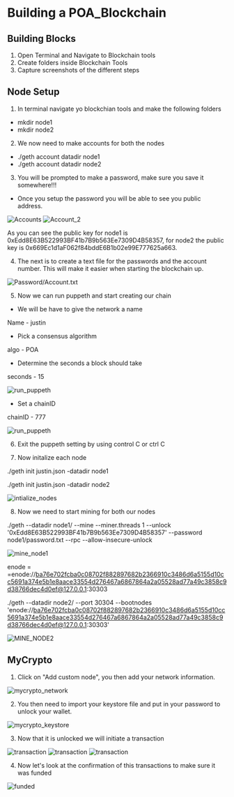 # Building a POA_Blockchain 
## Building Blocks
1) Open Terminal and Navigate to Blockchain tools
2) Create folders inside Blockchain Tools
3) Capture screenshots of the different steps

## Node Setup 

1) In terminal navigate yo blockchian tools and make the following folders
* mkdir node1
* mkdir node2

2) We now need to make accounts for both the nodes
* ./geth account datadir node1
* ./geth account datadir node2

3) You will be prompted to make a password, make sure you save it somewhere!!!
* Once you setup the password you will be able to see you public address.

![Accounts](Pictures_blockchain/node1_publickey.png)
![Account_2](Pictures_blockchain/node2_public_key_hw.png)

 As you can see the public key for node1 is 0xEdd8E63B522993BF41b7B9b563Ee7309D4B58357,
 for node2 the public key is 0x669Ec1d1aF062f84bddE6B1b02e99E777625a663.
 
4) The next is to create a text file for the passwords and the account number. This will make it easier when starting the blockchain up.

![Password/Account.txt](Pictures_blockchain/accounts_folder_blockchain_hw.PNG)

5) Now we can run puppeth and start creating our chain

* We will be have to give the network a name

Name - justin

* Pick a consensus algorithm

algo - POA

* Determine the seconds a block should take

seconds - 15

![run_puppeth](Pictures_blockchain/setting_up_blockchain_pt1_hw.PNG)

* Set a chainID 

chainID - 777

![run_puppeth](Pictures_blockchain/setting_up_blockchain_pt2_hw.PNG)

6) Exit the puppeth setting by using control C or ctrl C

7) Now  initalize each node

./geth init justin.json -datadir node1

./geth init justin.json -datadir node2

![intialize_nodes](Pictures_blockchain/initialize_node_bc_hw.PNG)



8) Now we need to start mining for both our nodes

./geth --datadir node1/ --mine --miner.threads 1 --unlock '0xEdd8E63B522993BF41b7B9b563Ee7309D4B58357' --password node1/password.txt --rpc --allow-insecure-unlock

![mine_node1](Pictures_blockchain/node_1_mining_bc_hw.PNG)

enode = =enode://ba76e702fcba0c08702f882897682b2366910c3486d6a5155d10cc5691a374e5b1e8aace33554d276467a6867864a2a05528ad77a49c3858c9d38766dec4d0ef@127.0.0.1:30303


./geth --datadir node2/ --port 30304 --bootnodes 'enode://ba76e702fcba0c08702f882897682b2366910c3486d6a5155d10cc5691a374e5b1e8aace33554d276467a6867864a2a05528ad77a49c3858c9d38766dec4d0ef@127.0.0.1:30303'

![MINE_NODE2](Pictures_blockchain/node_2_mining_bc_hw.PNG)


## MyCrypto

1) Click on "Add custom node", you then add your network information.

![mycrypto_network](Pictures_blockchain/mycrypto_custom_network.PNG)


2) You then need to import your keystore file and put in your password to unlock your wallet. 

![mycrypto_keystore](Pictures_blockchain/Importing_keystore.PNG)


3) Now that it is unlocked we will initiate a transaction

![transaction](Pictures_blockchain/funded_ethereum_wallet_node_1.PNG)
![transaction](Pictures_blockchain/sending_transaction_bc_hw.PNG)
![transaction](Pictures_blockchain/successful_sent_transaction.PNG)

4) Now let's look at the confirmation of this transactions to make sure it was funded

![funded](Pictures_blockchain/confirmation_of_sent_transaction_bc_hw.PNG)



